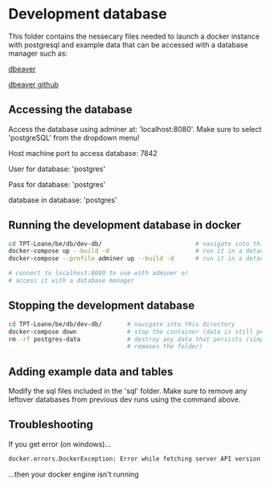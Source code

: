 # Development database

This folder contains the nessecary files needed to launch a docker instance with
postgresql and example data that can be accessed with a database manager such
as:

[dbeaver](https://dbeaver.io/)

[dbeaver github](https://github.com/dbeaver/dbeaver)

## Accessing the database

Access the database using adminer at: 'localhost:8080'. Make sure to select
'postgreSQL' from the dropdown menu!

Host machine port to access database: 7842

User for database: 'postgres'

Pass for database: 'postgres'

database in database: 'postgres'

## Running the development database in docker

```bash
cd TPT-Loane/be/db/dev-db/                          # navigate into this directory
docker-compose up --build -d                        # run it in a detached docker container (without adminer)
docker-compose --profile adminer up --build -d      # run it in a detached docker container (with adminer)

# connect to localhost:8080 to use with adminer or
# access it with a database manager
```

## Stopping the development database

```bash
cd TPT-Loane/be/db/dev-db/       # navigate into this directory
docker-compose down              # stop the container (data is still persistent)
rm -rf postgres-data             # destroy any data that persists (simply
                                 # removes the folder)
```

## Adding example data and tables

Modify the sql files included in the 'sql' folder. Make sure to remove any
leftover databases from previous dev runs using the command above.

## Troubleshooting
If you get error (on windows)...

```bash
docker.errors.DockerException: Error while fetching server API version: (2, 'CreateFile', 'The system cannot find the file specified.')
```

...then your docker engine isn't running
